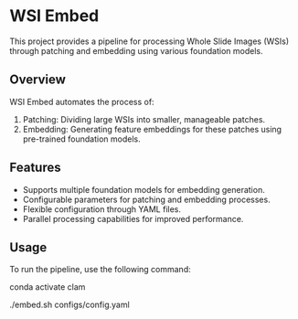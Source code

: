 # WSI Embed

This project provides a pipeline for processing Whole Slide Images (WSIs) through patching and embedding using various foundation models.

## Overview

WSI Embed automates the process of:
1. Patching: Dividing large WSIs into smaller, manageable patches.
2. Embedding: Generating feature embeddings for these patches using pre-trained foundation models.

## Features

- Supports multiple foundation models for embedding generation.
- Configurable parameters for patching and embedding processes.
- Flexible configuration through YAML files.
- Parallel processing capabilities for improved performance.

## Usage

To run the pipeline, use the following command:

conda activate clam

./embed.sh configs/config.yaml


